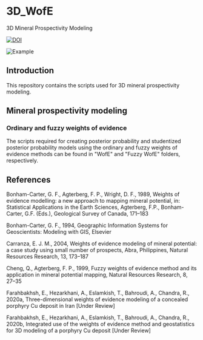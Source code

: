 # 3D_WofE
3D Mineral Prospectivity Modeling

[![DOI](https://zenodo.org/badge/205634309.svg)](https://zenodo.org/badge/latestdoi/205634309)

![Example](https://github.com/e-farahbakhsh/3D_WofE/blob/master/Results/Model.png)

## Introduction
This repository contains the scripts used for 3D mineral prospectivity modeling.

## Mineral prospectivity modeling
### Ordinary and fuzzy weights of evidence
The scripts required for creating posterior probability and studentized posterior probability models using the ordinary and fuzzy weights of evidence methods can be found in "WofE" and "Fuzzy WofE" folders, respectively.

## References
Bonham-Carter, G. F., Agterberg, F. P., Wright, D. F., 1989, Weights of evidence modelling: a new approach to mapping mineral potential, in: Statistical Applications in the Earth Sciences, Agterberg, F.P., Bonham-Carter, G.F. (Eds.), Geological Survey of Canada, 171–183

Bonham-Carter, G. F., 1994, Geographic Information Systems for Geoscientists: Modeling with GIS, Elsevier

Carranza, E. J. M., 2004, Weights of evidence modeling of mineral potential: a case study using small number of prospects, Abra, Philippines, Natural Resources Research, 13, 173–187

Cheng, Q., Agterberg, F. P., 1999, Fuzzy weights of evidence method and its application in mineral potential mapping, Natural Resources Research, 8, 27–35

Farahbakhsh, E., Hezarkhani, A., Eslamkish, T., Bahroudi, A., Chandra, R., 2020a, Three-dimensional weights of evidence modeling of a concealed porphyry Cu deposit in Iran [Under Review]

Farahbakhsh, E., Hezarkhani, A., Eslamkish, T., Bahroudi, A., Chandra, R., 2020b, Integrated use of the weights of evidence method and geostatistics for 3D modeling of a porphyry Cu deposit [Under Review]

